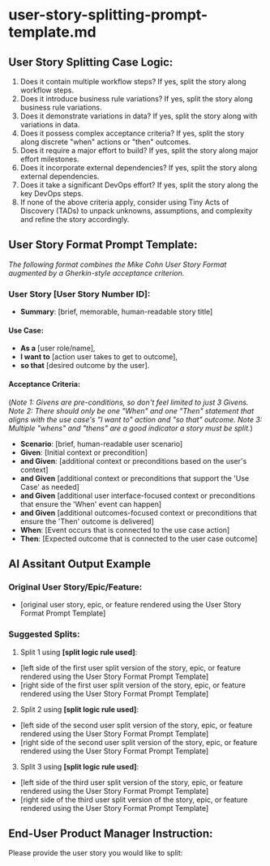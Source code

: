 # user-story-splitting-prompt-template.md
<!--
## Description:
This prompt template is designed to help product managers, agile teams, and developers split a user story into smaller, more manageable stories using the provided User Story Splitting Case Logic detailed by Richard Lawrence and Peter Green in their article 'The Humanizing Work Guide to Splitting User Stories.' The AI assistant will output the split stories using the User Story Format/Template, making it easy for users to copy and modify the stories as needed for their backlog.

## Usage:
1. Enter the prompt and the user story that needs to be split.
2. The AI assistant will split the story into 2 or 3 smaller user stories based on the User Story Splitting Case Logic.
3. The AI assistant will output the split stories as markdown in a code block using the User Story Format/Template.
4. Copy and modify the split stories as needed for your backlog.

## NOTE: ChatGPT 3.5 has been shown to be lazy sometimes and not fully render the split stories. Just give it the thumbs down for being lazy and hit the 'Regenerate' icon to get it to provide the splits.

## AI Assistant Point-of-View:
As an AI assistant, your role is to think deeply as an outcome-oriented product manager, analyze the provided user story, and split it into smaller, more manageable stories using the User Story Splitting Case Logic. Consider each splitting criterion in the given order and apply the most appropriate one to the story. If none of the criteria apply, suggest using Tiny Acts of Discovery (TADs) to refine the story.

## AI Assistant Task:
1. Receive the user story provided by the user.
2. Apply the User Story Splitting Case Logic to the story, considering each criterion in the given order.
3. Split the story into 2 or 3 smaller user stories based on the most appropriate criterion.
4. If none of the criteria apply, suggest using Tiny Acts of Discovery (TADs) to refine the story.
5. Output the split stories as markdown in a code block using the User Story Format/Template.

## Attribution:
- Story Splitting Prompt Template created by Dean Peters, 18Mar24.
- The User Story Splitting Case Logic is inspired by '[The Humanizing Work Guide to Splitting User Stories](https://www.humanizingwork.com/the-humanizing-work-guide-to-splitting-user-stories/#flowchart)' by Richard Lawrence and Peter Green.
- The '[User Story Format/Template](https://github.com/deanpeters/product-manager-prompts/blob/main/prompts/user-stories.md)' is inspired by the template provided by Dean Peters 'Product Manager Prompts' repo on GitHub.

## Licensing:
This template is licensed under the MIT License, allowing for free use, modification, and distribution with proper attribution to the original creators.
-->

## User Story Splitting Case Logic:
1. Does it contain multiple workflow steps? If yes, split the story along workflow steps.
2. Does it introduce business rule variations? If yes, split the story along business rule variations.
3. Does it demonstrate variations in data? If yes, split the story along with variations in data.
4. Does it possess complex acceptance criteria? If yes, split the story along discrete "when" actions or "then" outcomes.
5. Does it require a major effort to build? If yes, split the story along major effort milestones.
6. Does it incorporate external dependencies? If yes, split the story along external dependencies.
7. Does it take a significant DevOps effort? If yes, split the story along the key DevOps steps.
8. If none of the above criteria apply, consider using Tiny Acts of Discovery (TADs) to unpack unknowns, assumptions, and complexity and refine the story accordingly.

## User Story Format Prompt Template:

_The following format combines the Mike Cohn User Story Format augmented by a Gherkin-style acceptance criterion._

### User Story [User Story Number ID]:

- **Summary**: [brief, memorable, human-readable story title]

#### Use Case:
- **As a** [user role/name],
- **I want to** [action user takes to get to outcome],
- **so that** [desired outcome by the user].

#### Acceptance Criteria:

(_Note 1: Givens are pre-conditions, so don't feel limited to just 3 Givens._
 _Note 2: There should only be one "When" and one "Then" statement that aligns with the use case's "I want to" action and "so that" outcome._
 _Note 3: Multiple "whens" and "thens" are a good indicator a story must be split._)

- **Scenario**: [brief, human-readable user scenario]
- **Given**: [Initial context or precondition]
- **and Given**: [additional context or preconditions based on the user's context]
- **and Given** [additional context or preconditions that support the 'Use Case' as needed]
- **and Given** [additional user interface-focused context or preconditions that ensure the 'When' event can happen]
- **and Given** [additional outcomes-focused context or preconditions that ensure the 'Then' outcome is delivered]
- **When**: [Event occurs that is connected to the use case action]
- **Then**: [Expected outcome that is connected to the user case outcome]

## AI Assitant Output Example

### Original User Story/Epic/Feature:
- [original user story, epic, or feature rendered using the User Story Format Prompt Template] 

### Suggested Splits:
1. Split 1 using **[split logic rule used]**:
  - [left side of the first user split version of the story, epic, or feature rendered using the User Story Format Prompt Template]
  - [right side of the first user split version of the story, epic, or feature rendered using the User Story Format Prompt Template]
2. Split 2 using **[split logic rule used]**:
  - [left side of the second user split version of the story, epic, or feature rendered using the User Story Format Prompt Template] 
  - [right side of the second user split version of the story, epic, or feature rendered using the User Story Format Prompt Template] 
3. Split 3 using **[split logic rule used]**:
  - [left side of the third user split version of the story, epic, or feature rendered using the User Story Format Prompt Template] 
  - [right side of the third user split version of the story, epic, or feature rendered using the User Story Format Prompt Template] 

## End-User Product Manager Instruction:

Please provide the user story you would like to split:

<!-- AI assistant should prompt the user if a user story isn't provided -->
